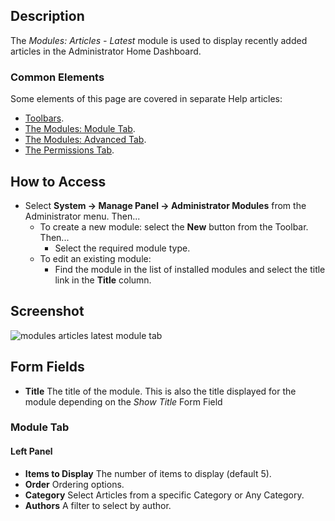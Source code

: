 <!-- Filename: Help4.x:Admin_Modules:_Articles_-_Latest / Display title: Modules: Articles - Latest -->

## Description

The *Modules: Articles - Latest* module is used to display recently
added articles in the Administrator Home Dashboard.

### Common Elements

Some elements of this page are covered in separate Help articles:

* [Toolbars](jdocmanual?article=help/common-elements/toolbars).
* [The Modules: Module Tab](jdocmanual?article=help/modules/modules-module-tab).
* [The Modules: Advanced Tab](jdocmanual?article=help/modules/modules-advanced-tab).
* [The Permissions Tab](jdocmanual?article=help/common-elements/edit-permissions).

## How to Access

- Select **System → Manage Panel → Administrator Modules** from
  the Administrator menu. Then...
  - To create a new module: select the **New** button from the Toolbar. Then...
    - Select the required module type.
  - To edit an existing module:
    - Find the module in the list of installed modules and select the
      title link in the **Title** column.

## Screenshot

![modules articles latest module tab](../../../en/images/modules-admin/modules-articles-latest-module-tab.png)

## Form Fields

- **Title** The title of the module. This is also the title displayed
  for the module depending on the *Show Title* Form Field

### Module Tab

#### Left Panel

- **Items to Display** The number of items to display (default 5).
- **Order** Ordering options.
- **Category** Select Articles from a specific Category or Any Category.
- **Authors** A filter to select by author.
